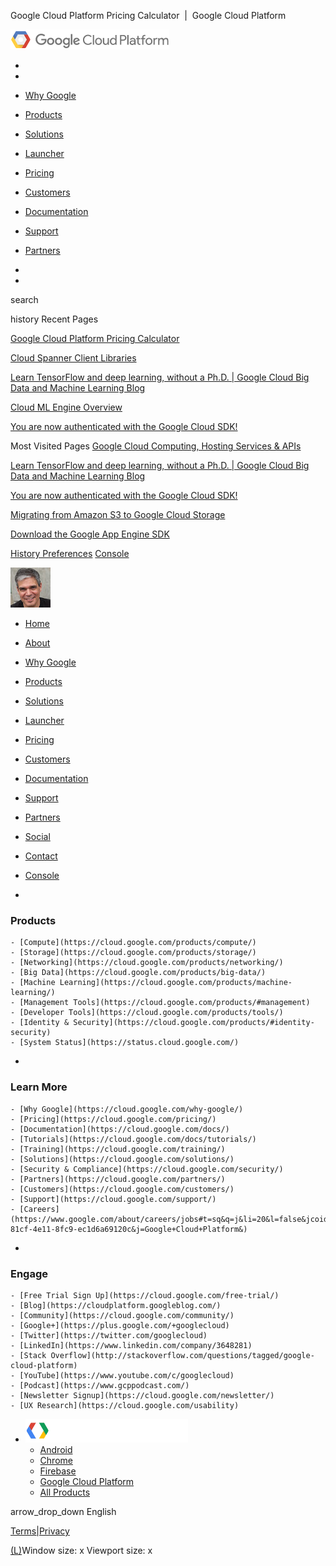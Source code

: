 Google Cloud Platform Pricing Calculator  |  Google Cloud Platform

[![Google Cloud Platform](../_resources/42aba1c63b5134a077c9f2a6b3899d0f.png)](https://cloud.google.com/)

-
-

- [Why Google](https://cloud.google.com/why-google/)
- [Products](https://cloud.google.com/products/)
- [Solutions](https://cloud.google.com/solutions/)
- [Launcher](https://cloud.google.com/launcher/)
- [Pricing](https://cloud.google.com/pricing/)
- [Customers](https://cloud.google.com/customers/)
- [Documentation](https://cloud.google.com/docs/)
- [Support](https://cloud.google.com/support/)
- [Partners](https://cloud.google.com/partners/)

-
-
search

history
Recent Pages

[Google Cloud Platform Pricing Calculator](https://cloud.google.com/products/calculator/)

[Cloud Spanner Client Libraries](https://cloud.google.com/spanner/docs/reference/libraries)

[Learn TensorFlow and deep learning, without a Ph.D. | Google Cloud Big Data and Machine Learning Blog](https://cloud.google.com/blog/big-data/2017/01/learn-tensorflow-and-deep-learning-without-a-phd)

[Cloud ML Engine Overview](https://cloud.google.com/ml-engine/docs/concepts/technical-overview)

[You are now authenticated with the Google Cloud SDK!](https://cloud.google.com/sdk/auth_success)

Most Visited Pages
[Google Cloud Computing, Hosting Services & APIs](https://cloud.google.com/)

[Learn TensorFlow and deep learning, without a Ph.D. | Google Cloud Big Data and Machine Learning Blog](https://cloud.google.com/blog/big-data/2017/01/learn-tensorflow-and-deep-learning-without-a-phd)

[You are now authenticated with the Google Cloud SDK!](https://cloud.google.com/sdk/auth_success)

[Migrating from Amazon S3 to Google Cloud Storage](https://cloud.google.com/storage/docs/migrating)

[Download the Google App Engine SDK](https://cloud.google.com/appengine/downloads)

[History Preferences](https://myaccount.google.com/privacy#accounthistory)
[Console](https://console.cloud.google.com/)

![photo.jpg](../_resources/bf710ed8b3c02a618137b8622a64c564.jpg)

- [Home](https://cloud.google.com/)

- [About](https://cloud.google.com/about/locations/?nav=true)

- [Why Google](https://cloud.google.com/why-google/?nav=true)

- [Products](https://cloud.google.com/products/?nav=true)

- [Solutions](https://cloud.google.com/solutions/?nav=true)

- [Launcher](https://cloud.google.com/launcher/?nav=true)

- [Pricing](https://cloud.google.com/pricing/?nav=true)

- [Customers](https://cloud.google.com/customers/?nav=true)

- [Documentation](https://cloud.google.com/docs/?nav=true)

- [Support](https://cloud.google.com/support/?nav=true)

- [Partners](https://cloud.google.com/partners/?nav=true)

- [Social](https://cloud.google.com/events/google-cloud-platform-live/stream?nav=true)

- [Contact](https://cloud.google.com/contact/?nav=true)

- [Console](https://console.cloud.google.com/)

-

### Products

    - [Compute](https://cloud.google.com/products/compute/)
    - [Storage](https://cloud.google.com/products/storage/)
    - [Networking](https://cloud.google.com/products/networking/)
    - [Big Data](https://cloud.google.com/products/big-data/)
    - [Machine Learning](https://cloud.google.com/products/machine-learning/)
    - [Management Tools](https://cloud.google.com/products/#management)
    - [Developer Tools](https://cloud.google.com/products/tools/)
    - [Identity & Security](https://cloud.google.com/products/#identity-security)
    - [System Status](https://status.cloud.google.com/)

-

### Learn More

    - [Why Google](https://cloud.google.com/why-google/)
    - [Pricing](https://cloud.google.com/pricing/)
    - [Documentation](https://cloud.google.com/docs/)
    - [Tutorials](https://cloud.google.com/docs/tutorials/)
    - [Training](https://cloud.google.com/training/)
    - [Solutions](https://cloud.google.com/solutions/)
    - [Security & Compliance](https://cloud.google.com/security/)
    - [Partners](https://cloud.google.com/partners/)
    - [Customers](https://cloud.google.com/customers/)
    - [Support](https://cloud.google.com/support/)
    - [Careers](https://www.google.com/about/careers/jobs#t=sq&q=j&li=20&l=false&jcoid=7c8c6665-81cf-4e11-8fc9-ec1d6a69120c&j=Google+Cloud+Platform&)

-

### Engage

    - [Free Trial Sign Up](https://cloud.google.com/free-trial/)
    - [Blog](https://cloudplatform.googleblog.com/)
    - [Community](https://cloud.google.com/community/)
    - [Google+](https://plus.google.com/+googlecloud)
    - [Twitter](https://twitter.com/googlecloud)
    - [LinkedIn](https://www.linkedin.com/company/3648281)
    - [Stack Overflow](http://stackoverflow.com/questions/tagged/google-cloud-platform)
    - [YouTube](https://www.youtube.com/c/googlecloud)
    - [Podcast](https://www.gcppodcast.com/)
    - [Newsletter Signup](https://cloud.google.com/newsletter/)
    - [UX Research](https://cloud.google.com/usability)
- [![](../_resources/29f4ec97d8877830edf9fbd50f494afa.png)](https://developers.google.com/)
    - [Android](https://developer.android.com/index.html)
    - [Chrome](https://developer.chrome.com/home)
    - [Firebase](https://firebase.google.com/)
    - [Google Cloud Platform](https://cloud.google.com/)
    - [All Products](https://developers.google.com/products/)

arrow_drop_down
English

[Terms](https://cloud.google.com/terms/site-terms)[|Privacy](https://www.google.com/policies/privacy/)

[(L)](https://cloud.google.com/products/calculator/#)Window size:  x
Viewport size:  x